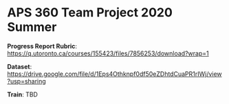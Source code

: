 # APS 360 Team Project 2020 Summer

**Progress Report Rubric**: 
https://q.utoronto.ca/courses/155423/files/7856253/download?wrap=1

**Dataset**: 
https://drive.google.com/file/d/1Eps4Othknpf0df50eZDhtdCuaPR1rIWj/view?usp=sharing

**Train**: 
TBD

